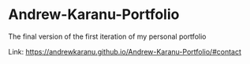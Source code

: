 # Andrew-Karanu-Portfolio
The final version of the first iteration of my personal portfolio

Link: https://andrewkaranu.github.io/Andrew-Karanu-Portfolio/#contact
